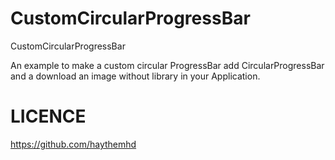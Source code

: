 # CustomCircularProgressBar
CustomCircularProgressBar

An example to make a custom circular ProgressBar add CircularProgressBar and a download an image without library in your Application.

# LICENCE
https://github.com/haythemhd

